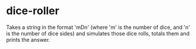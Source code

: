 # dice-roller
Takes a string in the format 'mDn' (where 'm' is the number of dice, and 'n' is the number of dice sides) and simulates those dice rolls, totals them and prints the answer.
